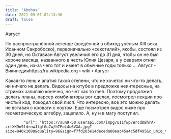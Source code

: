 ```yaml
---
title: "Abobus"
date: 2021-09-01 02:13:36
draft: false
---
```


Август

По распространённой легенде (введённой в обиход учёным XIII века Иоанном Сакробоско), первоначально «секстилий», якобы, состоял из 30 дней, но Октавиан Август увеличил его до 31 дня, чтобы он не был короче месяца, названного в честь Юлия Цезаря, а у февраля отнял один день, из-за чего тот и имеет в обычные годы только ...
Август - Википедияhttps://ru.wikipedia.org › wiki › Август

Какая-то лень и апатия такой степени, что не хочется ни что-то делать, ни ничего не делать. Видосы на ютубе в предложке неинтересные, на стримах залипаю конечно, но чет как то meh. Поэтому продолжил делать планы, парсер комбинаторы вот сделал, посмотрел лекции про чистый код, покодил свой лисп. Что интересно, все это можно делать не вставая с кровати с ноутом. Еще посмотрел видос ниже про геометрическую алгебру, зацепило.
А, ну и в магу поступил.

            "url": "https://sun9-50.userapi.com/impg/uI1fwp7WrcdDBhrA-zrtXK9n9ldrnwJlglGu7w/hTPoL4u6VXA.jpg?size=840x1080&quality=96&sign=f7fd203e14deceda08eac45a4c5df495&c_uniq_tag=ezn_yXGXeSZzq9d2UiQ4MzJhLilDJkI3IoKWc0U_EdI&type=album",

